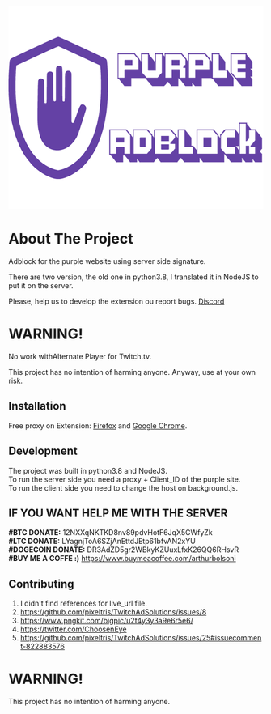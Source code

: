 
<p align="center">
    <img src="images/banner.png" alt="Logo" height="400">
</p>

# About The Project
Adblock for the purple website using server side signature.

There are two version, the old one in python3.8, I translated it in NodeJS to put it on the server.

Please, help us to develop the extension ou report bugs. [Discord](https://discord.gg/7MpUUDNxHx)

# WARNING!

No work withAlternate Player for Twitch.tv.

This project has no intention of harming anyone.
Anyway, use at your own risk.

## Installation

Free proxy on Extension: [Firefox](https://addons.mozilla.org/pt-BR/firefox/addon/purpleadblock/) and [Google Chrome](https://chrome.google.com/webstore/detail/purple-adblock/lkgcfobnmghhbhgekffaadadhmeoindg).

## Development
The project was built in python3.8 and NodeJS. <br>
To run the server side you need a proxy + Client_ID of the purple site. <br>
To run the client side you need to change the host on background.js.

## IF YOU WANT HELP ME WITH THE SERVER

**#BTC DONATE:** 12NXXqNKTKD8nv89pdvHotF6JqX5CWfyZk <br>
**#LTC DONATE:** LYagnjToA6SZjAnEttdJEtp61bfvAN2xYU <br>
**#DOGECOIN DONATE:** DR3AdZD5gr2WBkyKZUuxLfxK26QQ6RHsvR <br>
**#BUY ME A COFFE :)** https://www.buymeacoffee.com/arthurbolsoni

## Contributing

1. I didn't find references for live_url file.
2. https://github.com/pixeltris/TwitchAdSolutions/issues/8
3. https://www.pngkit.com/bigpic/u2t4y3y3a9e6r5e6/
4. https://twitter.com/ChoosenEye
5. https://github.com/pixeltris/TwitchAdSolutions/issues/25#issuecomment-822883576

# WARNING!
This project has no intention of harming anyone. 
